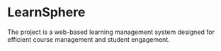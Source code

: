 # LearnSphere
The project is a web-based learning management system designed for efficient course management and student engagement.
